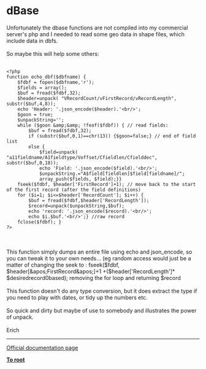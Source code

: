 # dBase



Unfortunately the dbase functions are not compiled into my commercial server&apos;s php and I needed to read some geo data in shape files, which include data in dbfs.<br><br>So maybe this will help some others:<br><br>

```
<?php
function echo_dbf($dbfname) {
    $fdbf = fopen($dbfname,'r'); 
    $fields = array();
    $buf = fread($fdbf,32);
    $header=unpack( "VRecordCount/vFirstRecord/vRecordLength", substr($buf,4,8));
    echo 'Header: '.json_encode($header).'<br/>';
    $goon = true; 
    $unpackString='';
    while ($goon &amp;&amp; !feof($fdbf)) { // read fields:
        $buf = fread($fdbf,32);
        if (substr($buf,0,1)==chr(13)) {$goon=false;} // end of field list
        else {
            $field=unpack( "a11fieldname/A1fieldtype/Voffset/Cfieldlen/Cfielddec", substr($buf,0,18));
            echo 'Field: '.json_encode($field).'<br/>';
            $unpackString.="A$field[fieldlen]$field[fieldname]/";
            array_push($fields, $field);}}
    fseek($fdbf, $header['FirstRecord']+1); // move back to the start of the first record (after the field definitions)
    for ($i=1; $i<=$header['RecordCount']; $i++) {
        $buf = fread($fdbf,$header['RecordLength']);
        $record=unpack($unpackString,$buf);
        echo 'record: '.json_encode($record).'<br/>';
        echo $i.$buf.'<br/>';} //raw record
    fclose($fdbf); }
?>
```
<br><br>This function simply dumps an entire file using echo and json_encode, so you can tweak it to your own needs... (eg random access would just be a matter of changing the seek to : fseek($fdbf, $header[&apos;FirstRecord&apos;]+1 +($header[&apos;RecordLength&apos;]* $desiredrecord0based); removing the for loop and returning $record<br><br>This function doesn&apos;t do any type conversion, but it does extract the type if you need to play with dates, or tidy up the numbers etc.<br><br>So quick and dirty but maybe of use to somebody and illustrates the power of unpack.<br><br>Erich  

---

[Official documentation page](https://www.php.net/manual/en/book.dbase.php)

**[To root](/README.md)**